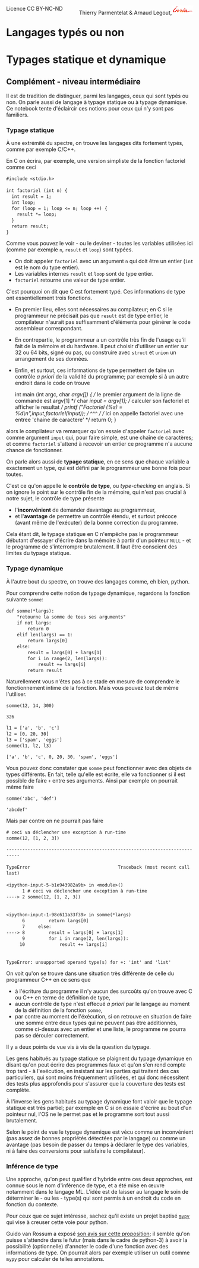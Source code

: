 
<span style="float:left;">Licence CC BY-NC-ND</span><span style="float:right;">Thierry Parmentelat &amp; Arnaud Legout,<img src="../../media/inria-25.png" style="display:inline"></span><br/>

# Langages typés ou non

# Typages statique et dynamique

## Complément - niveau intermédiaire

Il est de tradition de distinguer, parmi les langages, ceux qui sont typés ou non. On parle aussi de langage à typage statique ou à typage dynamique. Ce notebook tente d'éclaircir ces notions pour ceux qui n'y sont pas familiers.

### Typage statique

À une extrémité du spectre, on trouve les langages dits fortement typés, comme par exemple C/C++.

En C on écrira, par exemple, une version simpliste de la fonction factoriel comme ceci

    #include <stdio.h>

    int factoriel (int n) {
      int result = 1;
      int loop;
      for (loop = 1; loop <= n; loop ++) {
        result *= loop;
      }
      return result;
    }

Comme vous pouvez le voir - ou le deviner - toutes les variables utilisées ici (comme par exemple `n`, `result` et `loop`) sont typées.
 * On doit appeler `factoriel` avec un argument `n` qui doit être un entier (`int` est le nom du type entier).
 * Les variables internes `result` et `loop` sont de type entier.
 * `factoriel` retourne une valeur de type entier.

C'est pourquoi on dit que C est fortement typé. Ces informations de type ont essentiellement trois fonctions.
 * En premier lieu, elles sont nécessaires au compilateur; en C si le programmeur ne précisait pas que `result` est de type entier, le compilateur n'aurait pas suffisamment d'éléments pour générer le code assembleur correspondant.
 * En contrepartie, le programmeur a un contrôle très fin de l'usage qu'il fait de la mémoire et du hardware. Il peut choisir d'utiliser un entier sur 32 ou 64 bits, signé ou pas, ou construire avec `struct` et `union` un arrangement de ses données.
 * Enfin, et surtout, ces informations de type permettent de faire un contrôle *a priori* de la validité du programme; par exemple si à un autre endroit dans le code on trouve

    int main (int argc, char *argv[]) {
      /* le premier argument de la ligne de commande est argv[1] */
      char *input = argv[1];
      /* calculer son factoriel et afficher le resultat */
      printf ("Factoriel (%s) = %d\n",input,factoriel(input));
      /*                                               ^^^                */
      /* ici on appelle factoriel avec une entree 'chaine de caractere'   */
      return 0;
    }

alors le compilateur va remarquer qu'on essaie d'appeler `factoriel` avec comme argument `input` qui, pour faire simple, est une chaîne de caractères; et comme `factoriel` s'attend à recevoir un entier ce programme n'a aucune chance de fonctionner.

On parle alors aussi de **typage statique**, en ce sens que chaque variable a exactement un type, qui est défini par le programmeur une bonne fois pour toutes.

C'est ce qu'on appelle le **contrôle de type**, ou *type-checking* en anglais. Si on ignore le point sur le contrôle fin de la mémoire, qui n'est pas crucial à notre sujet, le contrôle de type présente
 * l'**inconvénient** de demander davantage au programmeur,
 * et l'**avantage** de permettre un contrôle étendu, et surtout précoce (avant même de l'exécuter) de la bonne correction du programme.

Cela étant dit, le typage statique en C n'empêche pas le programmeur débutant d'essayer d'écrire dans la mémoire à partir d'un pointeur `NULL` - et le programme de s'interrompre brutalement. Il faut être conscient des limites du typage statique.

### Typage dynamique

À l'autre bout du spectre, on trouve des langages comme, eh bien, python.

Pour comprendre cette notion de typage dynamique, regardons la fonction suivante `somme`:


```
def somme(*largs):
    "retourne la somme de tous ses arguments"
    if not largs:
        return 0
    elif len(largs) == 1:
        return largs[0]
    else:
        result = largs[0] + largs[1]
        for i in range(2, len(largs)):
            result += largs[i]
        return result
```

Naturellement vous n'êtes pas à ce stade en mesure de comprendre le fonctionnement intime de la fonction. Mais vous pouvez tout de même l'utiliser.


```
somme(12, 14, 300)
```




    326




```
l1 = ['a', 'b', 'c']
l2 = [0, 20, 30]
l3 = ['spam', 'eggs']
somme(l1, l2, l3)
```




    ['a', 'b', 'c', 0, 20, 30, 'spam', 'eggs']



Vous pouvez donc constater que `somme` peut fonctionner avec des objets de types différents. En fait, telle qu'elle est écrite, elle va fonctionner si il est possible de faire `+` entre ses arguments. Ainsi par exemple on pourrait même faire


```
somme('abc', 'def')
```




    'abcdef'



Mais par contre on ne pourrait pas faire


```
# ceci va déclencher une exception à run-time
somme(12, [1, 2, 3])
```


    ---------------------------------------------------------------------------

    TypeError                                 Traceback (most recent call last)

    <ipython-input-5-b1e943982a9b> in <module>()
          1 # ceci va déclencher une exception à run-time
    ----> 2 somme(12, [1, 2, 3])


    <ipython-input-1-98c611a33f39> in somme(*largs)
          6         return largs[0]
          7     else:
    ----> 8         result = largs[0] + largs[1]
          9         for i in range(2, len(largs)):
         10             result += largs[i]


    TypeError: unsupported operand type(s) for +: 'int' and 'list'


On voit qu'on se trouve dans une situation très différente de celle du programmeur C++ en ce sens que
 * à l'écriture du programme il n'y aucun des surcoûts qu'on trouve avec C ou C++ en terme de définition de type,
 * aucun contrôle de type n'est effecué *a priori* par le langage au moment de la définition de la fonction `somme`,
 * par contre au moment de l'éxécution, si on retrouve en situation de faire une somme entre deux types qui ne peuvent pas être additionnés, comme ci-dessus avec un entier et une liste, le programme ne pourra pas se dérouler correctement.

Il y a deux points de vue vis à vis de la question du typage.

Les gens habitués au typage statique se plaignent du typage dynamique en disant qu'on peut écrire des programmes faux et qu'on s'en rend compte trop tard - à l'exécution, en insistant sur les parties qui traitent des cas particuliers, qui sont moins fréquemment utilisées, et qui donc nécessitent des tests plus approfondis pour s'assurer que la couverture des tests est complète.

À l'inverse les gens habitués au typage dynamique font valoir que le typage statique est très partiel; par exemple en C si on essaie d'écrire au bout d'un pointeur nul, l'OS ne le permet pas et le programme sort tout aussi brutalement.

Selon le point de vue le typage dynamique est vécu comme un inconvénient (pas assez de bonnes propriétés détectées par le langage) ou comme un avantage (pas besoin de passer du temps à déclarer le type des variables, ni à faire des conversions pour satisfaire le compilateur).

### Inférence de type

Une approche, qu'on peut qualifier d'hybride entre ces deux approches, est connue sous le nom d'inférence de type, et a été mise en œuvre notamment dans le langage ML. L'idée est de laisser au langage le soin de déterminer le - ou les - type(s) qui sont permis à un endroit du code en fonction du contexte.

Pour ceux que ce sujet intéresse, sachez qu'il existe un projet baptisé [`mypy`](http://www.mypy-lang.org) qui vise à creuser cette voie pour python.

Guido van Rossum a exposé [son avis sur cette proposition](https://mail.python.org/pipermail/python-ideas/2014-August/028618.html); il semble qu'on puisse s'attendre dans le futur (mais dans le cadre de python-3) à avoir la possibilité (optionnelle) d'annoter le code d'une fonction avec des informations de type. On pourrait alors par exemple utiliser un outil comme `mypy` pour calculer de telles annotations.
